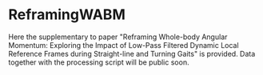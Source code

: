 # ReframingWABM

Here the supplementary to paper "Reframing Whole-body Angular Momentum: Exploring the Impact of Low-Pass Filtered Dynamic Local Reference Frames during Straight-line and Turning Gaits" is provided. 
Data together with the processing script will be public soon.
